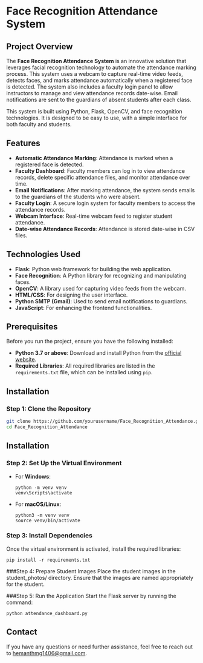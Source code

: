 # Face Recognition Attendance System

## Project Overview

The **Face Recognition Attendance System** is an innovative solution that leverages facial recognition technology to automate the attendance marking process. This system uses a webcam to capture real-time video feeds, detects faces, and marks attendance automatically when a registered face is detected. The system also includes a faculty login panel to allow instructors to manage and view attendance records date-wise. Email notifications are sent to the guardians of absent students after each class.

This system is built using Python, Flask, OpenCV, and face recognition technologies. It is designed to be easy to use, with a simple interface for both faculty and students.

## Features

- **Automatic Attendance Marking**: Attendance is marked when a registered face is detected.
- **Faculty Dashboard**: Faculty members can log in to view attendance records, delete specific attendance files, and monitor attendance over time.
- **Email Notifications**: After marking attendance, the system sends emails to the guardians of the students who were absent.
- **Faculty Login**: A secure login system for faculty members to access the attendance records.
- **Webcam Interface**: Real-time webcam feed to register student attendance.
- **Date-wise Attendance Records**: Attendance is stored date-wise in CSV files.

## Technologies Used

- **Flask**: Python web framework for building the web application.
- **Face Recognition**: A Python library for recognizing and manipulating faces.
- **OpenCV**: A library used for capturing video feeds from the webcam.
- **HTML/CSS**: For designing the user interface.
- **Python SMTP (Gmail)**: Used to send email notifications to guardians.
- **JavaScript**: For enhancing the frontend functionalities.

## Prerequisites

Before you run the project, ensure you have the following installed:

- **Python 3.7 or above**: Download and install Python from the [official website](https://www.python.org/downloads/).
- **Required Libraries**: All required libraries are listed in the `requirements.txt` file, which can be installed using `pip`.

## Installation

### Step 1: Clone the Repository

```bash
git clone https://github.com/yourusername/Face_Recognition_Attendance.git
cd Face_Recognition_Attendance
```
## Installation

### Step 2: Set Up the Virtual Environment

- For **Windows**:
    ```
    python -m venv venv
    venv\Scripts\activate
    ```

- For **macOS/Linux**:
    ```
    python3 -m venv venv
    source venv/bin/activate
    ```

### Step 3: Install Dependencies

Once the virtual environment is activated, install the required libraries:
```
pip install -r requirements.txt
```
###Step 4: Prepare Student Images
Place the student images in the student_photos/ directory. Ensure that the images are named appropriately for the student.

###Step 5: Run the Application
Start the Flask server by running the command:
```
python attendance_dashboard.py
```
## Contact

If you have any questions or need further assistance, feel free to reach out to hemanthmg1406@gmail.com.







